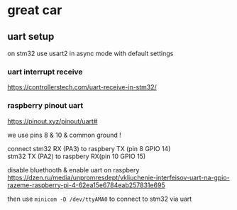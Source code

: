 # great car

## uart setup
on stm32 use usart2 in async mode with default settings

### uart interrupt receive
https://controllerstech.com/uart-receive-in-stm32/

### raspberry pinout uart
https://pinout.xyz/pinout/uart#

we use pins 8 & 10 & common ground !

connect stm32 RX (PA3) to raspbery TX (pin 8 GPIO 14) <br>
stm32 TX (PA2) to raspbery RX(pin 10 GPIO 15)

disable bluethooth & enable uart on raspbery <br>
https://dzen.ru/media/unpromresdept/vkliuchenie-interfeisov-uart-na-gpio-razeme-raspberry-pi-4-62ea15e6784eab257831e695

then use `minicom -D /dev/ttyAMA0` to connect to stm32 via uart


